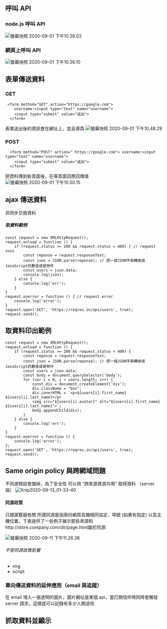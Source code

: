 ## 呼叫  API 
### node.js 呼叫 API 
![螢幕快照 2020-09-01 下午10.36.03](https://i.imgur.com/u7SpL8E.jpg)

### 網頁上呼叫 API 
![螢幕快照 2020-09-01 下午10.36.10](https://i.imgur.com/ZgO0atB.jpg)

## 表單傳送資料
### GET
```
 <form method="GET" action="https://google.com">
    username:<input type="text" name="username">
    <input type="submit" value="送出">
  </form>
```
表單送出後的資訊會在網址上，並且導頁
![螢幕快照 2020-09-01 下午10.48.29](https://i.imgur.com/akKB4sN.png)

### POST
```
  <form method="POST" action=" https://google.com"> username:<input type="text" name="username">
    <input type="submit" value="送出">
  </form>
```
把資料傳到新頁面後，在等頁面回應回傳值
![螢幕快照 2020-09-01 下午10.50.15](https://i.imgur.com/ckrrspR.png)

## ajax 傳送資料
非同步交換資料
##### 取資料範例
```
const request = new XMLHttpRequest();
request.onload = function () {
    if (request.status >= 200 && request.status < 400) { // request suss
        const reponse = request.responseText;
        const json = JSON.parse(reponse); // 把一個JSON字串轉換成 JavaScript的數值或是物件
        const users = json.data;
        console.log(json);
    } else {
        console.log('err');
    }
}
request.onerror = function () { // request error
    console.log('error');
}
request.open('GET', 'https://reqres.in/api/users', true);
request.send();
```

## 取資料印出範例
```
const request = new XMLHttpRequest();
request.onload = function () {
    if (request.status >= 200 && request.status < 400) {
        const reponse = request.responseText;
        const json = JSON.parse(reponse); // 把一個JSON字串轉換成 JavaScript的數值或是物件
        const users = json.data;
        const body = document.querySelector('body');
        for (var i = 0; i < users.length; i++) {
            const div = document.createElement('div');
            div.className = "box";
            div.innerHTML = `<p>${users[i].first_name} ${users[i].last_name}</p>
            <img src="${users[i].avatar}" alt="${users[i].first_name} ${users[i].last_name}">`;
            body.appendChild(div);
        }
    } else {
        console.log('err');
    }
}
request.onerror = function () {
    console.log('error');
};
request.open('GET', 'https://reqres.in/api/users', true);
request.send();
```

## Same origin policy 與跨網域問題
不同源預設會擋掉，為了安全性
可以用 “跨來源資源共用” 取得資料 （server 端）
![Xnip2020-09-13_01-33-40](https://i.imgur.com/k3jHnJW.jpg)

#### 同源政策
只跟瀏覽器有關
所謂同源是指兩份網頁具備相同協定、埠號 (如果有指定) 以及主機位置，下表提供了一些例子展示那些來源和http://store.company.com/dir/page.html屬於同源:

![螢幕快照 2020-09-11 下午11.26.38](https://i.imgur.com/hpyYXUn.png)

###### 不受同源政策影響
- img
- script




### 單向傳送資料的延伸應用（email 與追蹤）
在 email 埋入一張透明的圖片，圖片網址是某個 api，當打開信件時同時會觸發 server 請求，這樣就可以記錄有多少人開過信

## 抓取資料並顯示
